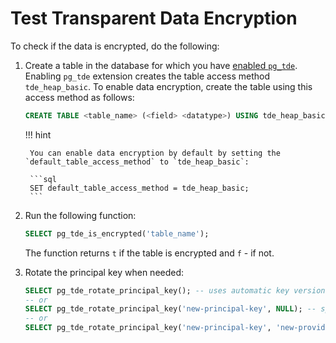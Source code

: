 # Test Transparent Data Encryption

To check if the data is encrypted, do the following:

1. Create a table in the database for which you have [enabled `pg_tde`](setup.md). Enabling `pg_tde` extension creates the table access method `tde_heap_basic`. To enable data encryption, create the table using this access method as follows:

    ```sql
    CREATE TABLE <table_name> (<field> <datatype>) USING tde_heap_basic;
    ```

    !!! hint

        You can enable data encryption by default by setting the `default_table_access_method` to `tde_heap_basic`:

        ```sql
        SET default_table_access_method = tde_heap_basic;
        ```
    
2. Run the following function:

    ```sql
    SELECT pg_tde_is_encrypted('table_name');
    ```

    The function returns `t` if the table is encrypted and `f` - if not.

3. Rotate the principal key when needed:

    ```sql
    SELECT pg_tde_rotate_principal_key(); -- uses automatic key versionin
    -- or
    SELECT pg_tde_rotate_principal_key('new-principal-key', NULL); -- specify new key name
    -- or
    SELECT pg_tde_rotate_principal_key('new-principal-key', 'new-provider'); -- change provider
    ```